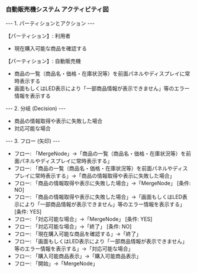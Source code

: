 ### 自動販売機システム アクティビティ図 ###

--- 1. パーティションとアクション ---

【パーティション】: 利用者
  - 現在購入可能な商品を確認する

【パーティション】: 自動販売機
  - 商品の一覧（商品名・価格・在庫状況等）を前面パネルやディスプレイに常時表示する
  - 画面もしくはLED表示により「一部商品情報が表示できません」等のエラー情報を表示する

--- 2. 分岐 (Decision) ---
- 商品の情報取得や表示に失敗した場合
- 対応可能な場合

--- 3. フロー (矢印) ---
- フロー: 「MergeNode」→「商品の一覧（商品名・価格・在庫状況等）を前面パネルやディスプレイに常時表示する」
- フロー: 「商品の一覧（商品名・価格・在庫状況等）を前面パネルやディスプレイに常時表示する」→「商品の情報取得や表示に失敗した場合」
- フロー: 「商品の情報取得や表示に失敗した場合」→「MergeNode」 [条件: NO]
- フロー: 「商品の情報取得や表示に失敗した場合」→「画面もしくはLED表示により「一部商品情報が表示できません」等のエラー情報を表示する」 [条件: YES]
- フロー: 「対応可能な場合」→「MergeNode」 [条件: YES]
- フロー: 「対応可能な場合」→「終了」 [条件: NO]
- フロー: 「現在購入可能な商品を確認する」→「終了」
- フロー: 「画面もしくはLED表示により「一部商品情報が表示できません」等のエラー情報を表示する」→「対応可能な場合」
- フロー: 「購入可能商品表示」→「購入可能商品表示」
- フロー: 「開始」→「MergeNode」